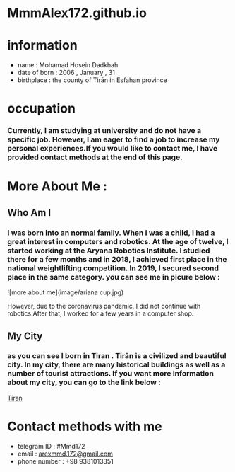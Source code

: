 # MmmAlex172.github.io

# information
- name : Mohamad Hosein Dadkhah
- date of born : 2006 , January , 31
- birthplace : the county of Tirān in Esfahan province
# occupation
### Currently, I am studying at university and do not have a specific job. However, I am eager to find a job to increase my personal experiences.If you would like to contact me, I have provided contact methods at the end of this page.
# More About Me :
## Who Am I
### I was born into an normal family. When I was a child, I had a great interest in computers and robotics. At the age of twelve, I started working at the Aryana Robotics Institute. I studied there for a few months and in 2018, I achieved first place in the national weightlifting competition. In 2019, I secured second place in the same category. you can see me in picure below :

![more about me](image/ariana cup.jpg)

However, due to the coronavirus pandemic, I did not continue with robotics.After that, I worked for a few years in a computer shop.
## My City
### as you can see I born in Tiran . Tirān is a civilized and beautiful city. In my city, there are many historical buildings as well as a number of tourist attractions. If you want more information about my city, you can go to the link below :
[Tiran](https://fa.wikipedia.org/wiki/%D8%AA%DB%8C%D8%B1%D8%A7%D9%86)
# Contact methods with me
- telegram ID : #Mmd172
- email : arexmmd.172@gmail.com
- phone number : +98 9381013351
